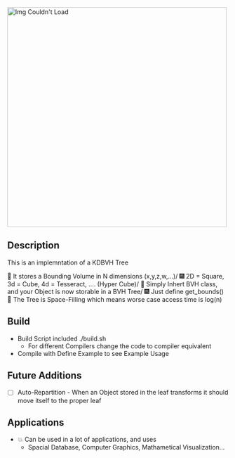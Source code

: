 <img src="https://user-images.githubusercontent.com/60249504/147365454-ec78a07c-8121-4341-b229-825325cf4b92.gif" alt="Img Couldn't Load" width="500">

## Description

This is an implemntation of a KDBVH Tree

:sparkler: It stores a Bounding Volume in N dimensions (x,y,z,w,...)/
:fireworks: 2D = Square, 3d = Cube, 4d = Tesseract, .... (Hyper Cube)/
:sparkler: Simply Inhert BVH class, and your Object is now storable in a BVH Tree/
:fireworks: Just define get_bounds()
:sparkler: The Tree is Space-Filling which means worse case access time is log(n)

## Build

- Build Script included ./build.sh
  - For different Compilers change the code to compiler equivalent
- Compile with Define Example to see Example Usage

## Future Additions

- [ ] Auto-Repartition
      - When an Object stored in the leaf transforms it should move itself to the proper leaf
      
## Applications 
- :collision: Can be used in a lot of applications, and uses
  - Spacial Database, Computer Graphics, Mathametical Visualization...
